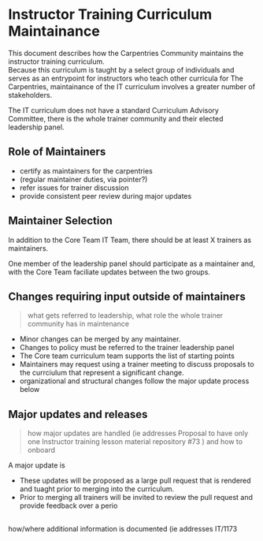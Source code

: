 # Instructor Training Curriculum Maintainance

This document describes how the Carpentries Community maintains the instructor training curriculum.  
Because this curriculum is taught by a select group of individuals and serves as an entrypoint for 
instructors who teach other curricula for The Carpentries, maintainance of the IT curriculum involves
a greater number of stakeholders.  

The IT curriculum does not have a standard Curriculum Advisory Committee, there is the whole trainer 
community and their elected leadership panel. 

## Role of Maintainers 

- certify as maintainers for the carpentries 
- (regular maintainer duties, via pointer?) 
- refer issues for trainer discussion
- provide consistent peer review during major updates 
## Maintainer Selection

In addition to the Core Team IT Team, there should be at least X trainers as maintainers. 

One member of the leadership panel should participate as a maintainer and, with the Core Team
faciliate updates between the two groups. 

## Changes requiring input outside of maintainers

> what gets referred to leadership,
> what role the whole trainer community has in maintenance

- Minor changes can be merged by any maintainer. 
- Changes to policy must be referred to the trainer leadership panel
- The Core team curriculum team supports the list of starting points
- Maintainers may request using a trainer meeting to discuss proposals to the currciulum that 
  represent a significant change. 
- organizational and structural changes follow the major update process below


## Major updates and releases

> how major updates are handled (ie addresses Proposal to have only one Instructor training lesson material repository #73 ) and how to onboard

A major update is <definition here> 
  
- These updates will be proposed as a large pull request that is rendered and tuaght prior to
merging into the curriculum. 
- Prior to merging all trainers will be invited to review the pull request and provide feedback
over a perio

##
how/where additional information is documented (ie addresses IT/1173
